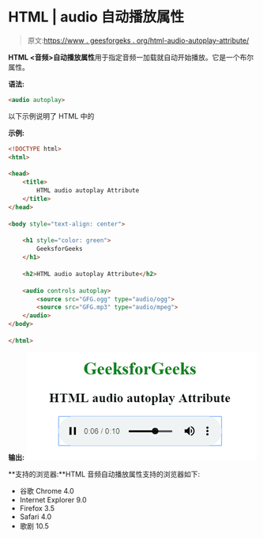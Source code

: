 # HTML | audio 自动播放属性

> 原文:[https://www . geesforgeks . org/html-audio-autoplay-attribute/](https://www.geeksforgeeks.org/html-audio-autoplay-attribute/)

**HTML <音频>自动播放属性**用于指定音频一加载就自动开始播放。它是一个布尔属性。

**语法:**

```html
<audio autoplay>
```

以下示例说明了 HTML 中的

<audio>自动播放属性:</audio>

**示例:**

```html
<!DOCTYPE html> 
<html> 

<head> 
    <title> 
        HTML audio autoplay Attribute
    </title> 
</head> 

<body style="text-align: center"> 

    <h1 style="color: green"> 
        GeeksforGeeks 
    </h1> 

    <h2>HTML audio autoplay Attribute</h2> 

    <audio controls autoplay> 
        <source src="GFG.ogg" type="audio/ogg"> 
        <source src="GFG.mp3" type="audio/mpeg"> 
    </audio> 
</body> 

</html>                    
```

**输出:**
![](img/5e280bce3dce49a19615e702fe92cc3c.png)

**支持的浏览器:**HTML 音频自动播放属性支持的浏览器如下:

*   谷歌 Chrome 4.0
*   Internet Explorer 9.0
*   Firefox 3.5
*   Safari 4.0
*   歌剧 10.5